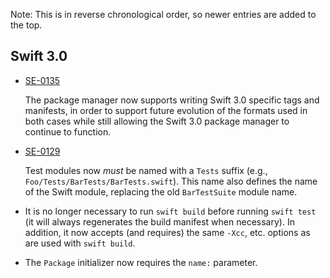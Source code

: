 Note: This is in reverse chronological order, so newer entries are added to the top.

Swift 3.0
---------

* [SE-0135](https://github.com/apple/swift-evolution/blob/master/proposals/0135-package-manager-support-for-differentiating-packages-by-swift-version.md)

  The package manager now supports writing Swift 3.0 specific tags and
  manifests, in order to support future evolution of the formats used in both
  cases while still allowing the Swift 3.0 package manager to continue to
  function.

* [SE-0129](https://github.com/apple/swift-evolution/blob/master/proposals/0129-package-manager-test-naming-conventions.md)

  Test modules now *must* be named with a `Tests` suffix (e.g.,
  `Foo/Tests/BarTests/BarTests.swift`). This name also defines the name of the
  Swift module, replacing the old `BarTestSuite` module name.

* It is no longer necessary to run `swift build` before running `swift test` (it
  will always regenerates the build manifest when necessary). In addition, it
  now accepts (and requires) the same `-Xcc`, etc. options as are used with
  `swift build`.

* The `Package` initializer now requires the `name:` parameter.
